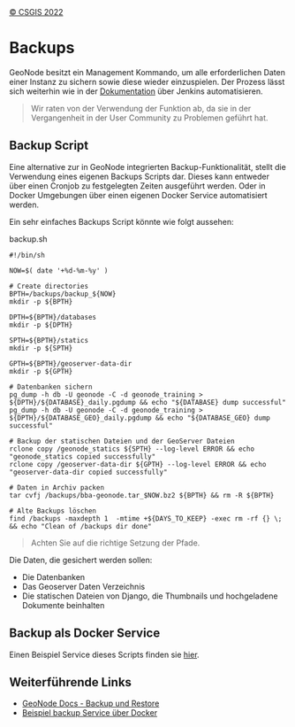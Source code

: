 <!-- the Menu -->
<link rel="stylesheet" media="all" href="../styles.css" />
<div id="logo"><a href="https://csgis.de">© CSGIS 2022</a></div>
<div id="menu"></div>
<div id="jumpMenu"></div>
<script src="../menu.js"></script>
<script src="../jumpmenu.js"></script>
<!-- the Menu -->


# Backups

GeoNode besitzt ein Management Kommando, um alle erforderlichen Daten einer Instanz zu sichern sowie diese wieder einzuspielen.
Der Prozess lässt sich weiterhin wie in der [Dokumentation](https://docs.geonode.org/en/master/intermediate/backup/index.html) über Jenkins automatisieren.

> Wir raten von der Verwendung der Funktion ab, da sie in der Vergangenheit in der User Community zu Problemen geführt hat.

## Backup Script

Eine alternative zur in GeoNode integrierten Backup-Funktionalität, stellt die Verwendung eines eigenen Backups Scripts dar.
Dieses kann entweder über einen Cronjob zu festgelegten Zeiten ausgeführt werden. Oder in Docker Umgebungen über einen eigenen Docker Service automatisiert werden.

Ein sehr einfaches Backups Script könnte wie folgt aussehen:

backup.sh
```
#!/bin/sh

NOW=$( date '+%d-%m-%y' )

# Create directories
BPTH=/backups/backup_${NOW}
mkdir -p ${BPTH}

DPTH=${BPTH}/databases
mkdir -p ${DPTH}

SPTH=${BPTH}/statics
mkdir -p ${SPTH}

GPTH=${BPTH}/geoserver-data-dir
mkdir -p ${GPTH}

# Datenbanken sichern
pg_dump -h db -U geonode -C -d geonode_training > ${DPTH}/${DATABASE}_daily.pgdump && echo "${DATABASE} dump successful"
pg_dump -h db -U geonode -C -d geonode_training > ${DPTH}/${DATABASE_GEO}_daily.pgdump && echo "${DATABASE_GEO} dump successful"

# Backup der statischen Dateien und der GeoServer Dateien
rclone copy /geonode_statics ${SPTH} --log-level ERROR && echo "geonode_statics copied successfully"
rclone copy /geoserver-data-dir ${GPTH} --log-level ERROR && echo "geoserver-data-dir copied successfully"

# Daten in Archiv packen
tar cvfj /backups/bba-geonode.tar_$NOW.bz2 ${BPTH} && rm -R ${BPTH}

# Alte Backups löschen
find /backups -maxdepth 1  -mtime +${DAYS_TO_KEEP} -exec rm -rf {} \; && echo "Clean of /backups dir done"
```

> Achten Sie auf die richtige Setzung der Pfade.

Die Daten, die gesichert werden sollen:

- Die Datenbanken
- Das Geoserver Daten Verzeichnis
- Die statischen Dateien von Django, die Thumbnails und hochgeladene Dokumente beinhalten

## Backup als Docker Service

Einen Beispiel Service dieses Scripts finden sie [hier](https://github.com/csgis/geonode-backup-service).

## Weiterführende Links

- [GeoNode Docs - Backup und Restore](https://docs.geonode.org/en/master/intermediate/backup/index.html)
- [Beispiel backup Service über Docker](https://github.com/csgis/geonode-backup-service)